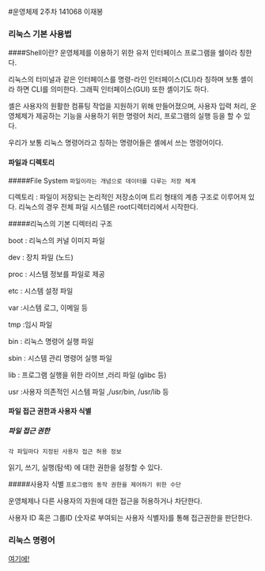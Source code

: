#운영체제 2주차 
141068 이재봉 
### 리눅스 기본 사용법 
####Shell이란?
운영체제를 이용하기 위한 유저 인터페이스 프로그램을 쉘이라 칭한다.

리눅스의 터미널과 같은 인터페이스를 명령-라인 인터페이스(CLI)라 칭하며 보통 셸이라 하면 CLI를 의미한다. 그래픽 인터페이스(GUI) 또한 셸이기도 하다.

셸은 사용자의 원활한 컴퓨팅 작업을 지원하기 위해 만들어졌으며, 사용자 입력 처리, 운영체제가 제공하는 기능을 사용하기 위한 명령어 처리, 프로그램의 실행 등을 할 수 있다. 

우리가 보통 리눅스 명령어라고 칭하는 명령어들은 셸에서 쓰는 명령어이다. 

#### 파일과 디렉토리 
#####File System 
`파일이라는 개념으로 데이터를 다루는 저장 체계`

디렉토리 : 파일이 저장되는 논리적인 저장소이며 트리 형태의 계층 구조로 이루어져 있다. 리눅스의 경우 전체 파일 시스템은 root디렉터리에서 시작한다. 

#####리눅스의 기본 디렉터리 구조 

boot : 리눅스의 커널 이미지 파일 

dev  : 장치 파일 (노드) 

proc : 시스템 정보를 파일로 제공

etc  : 시스템 설정 파일

var :시스템 로그, 이메일 등

tmp :임시 파일

bin : 리눅스 명령어 실행 파일

sbin : 시스템 관리 명령어 실행 파일

lib : 프로그램 실행을 위한 라이브 ,러리 파일 (glibc 등)

usr :사용자 의존적인 시스템 파일 ,/usr/bin, /usr/lib 등 

#### 파일 접근 권한과 사용자 식별 
##### 파일 접근 권한 
`각 파일마다 지정된 사용자 접근 허용 정보`

읽기, 쓰기, 실행(탐색) 에 대한 권한을 설정할 수 있다. 

#####사용자 식별 
`프로그램의 동작 권한을 제어하기 위한 수단`

운영체제나 다른 사용자의 자원에 대한 접근을 허용하거나 차단한다. 

사용자 ID 혹은 그룹ID (숫자로 부여되는 사용자 식별자)를 통해 접근권한을 판단한다. 

### 리눅스 명령어 
[여기에!](http://betatester.tistory.com/23)



